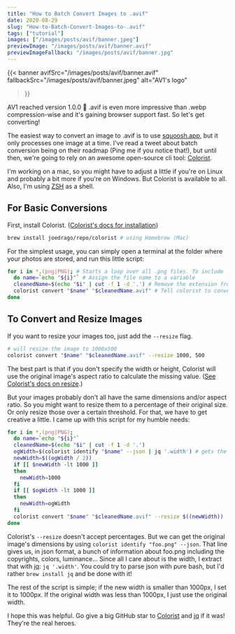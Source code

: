 ```yaml
---
title: "How to Batch Convert Images to .avif"
date: 2020-08-29
slug: "How-to-Batch-Convert-Images-to-.avif"
tags: ["tutorial"]
images: ["/images/posts/avif/banner.jpeg"]
previewImage: "/images/posts/avif/banner.avif"
previewImageFallback: "/images/posts/avif/banner.jpg"
---
```


{{< banner
    avifSrc="/images/posts/avif/banner.avif" 
    fallbackSrc="/images/posts/avif/banner.jpeg"
    alt="AV1's logo"
>}}

AV1 reached version 1.0.0 🎉 .avif is even more impressive than .webp compression-wise and it's gaining browser support fast. So let's get converting!

The easiest way to convert an image to .avif is to use [squoosh.app](https://squoosh.app/), but it only processes one image at a time. I've read a tweet about batch conversion being on their roadmap (Ping me if you notice that!), but until then, we're going to rely on an awesome open-source cli tool: [Colorist](https://joedrago.github.io/colorist/).

I'm working on a mac, so you might have to adjust a little if you're on Linux and probably a bit more if you're on Windows. But Colorist is available to all. Also, I'm using [ZSH](https://ohmyz.sh/) as a shell. 

## For Basic Conversions

First, install Colorist. ([Colorist's docs for installation](https://joedrago.github.io/colorist/#installation))
```zsh
brew install joedrago/repo/colorist # using Homebrew (Mac)
```


For the simplest usage, you can simply open a terminal at the folder where your photos are stored, and run this little script:

```zsh
for i in *.(png|PNG); # Starts a loop over all .png files. To include .jpg too: for i in *.(png|PNG|jpg|JPG);
  do name=`echo "${i}"` # Assign the file name to a variable
  cleanedName=$(echo "$i" | cut -f 1 -d '.') # Remove the extension from the filename ("foo.png" becomes "foo")
  colorist convert "$name" "$cleanedName.avif" # Tell colorist to convert your file to a .avif 
done
```

## To Convert and Resize Images

If you want to resize your images too, just add the `--resize` flag.

```zsh
# will resize the image to 1000x500
colorist convert "$name" "$cleanedName.avif" --resize 1000, 500
```

The best part is that if you don't specify the width or height, Colorist will use the original image's aspect ratio to calculate the missing value. ([See Colorist's docs on resize](https://joedrago.github.io/colorist/docs/Usage.html#resize).)

But your images probably don't all have the same dimensions and/or aspect ratio. So you might want to resize them to a percentage of their original size. Or only resize those over a certain threshold. For that, we have to get creative a little. I came up with this script for my humble needs:

```zsh
for i in *.(png|PNG);
  do name=`echo "${i}"`
  cleanedName=$(echo "$i" | cut -f 1 -d '.')
  ogWidth=$(colorist identify "$name" --json | jq '.width') # gets the original image's width
  newWidth=$((ogWidth / 2))
  if [[ $newWidth -lt 1000 ]] 
  then
    newWidth=1000
  fi
  if [[ $ogWidth -lt 1000 ]]
  then
    newWidth=ogWidth
  fi
  colorist convert "$name" "$cleanedName.avif" --resize $((newWidth))
done
```

Colorist's `--resize` doesn't accept percentages. But we can get the original image's dimensions by using `colorist identify "foo.png" --json`. That line gives us, in json format, a bunch of information about foo.png including the copyrights, colors, luminance... Since all I care about is the width, I extract that with [jq](https://stedolan.github.io/jq/): `jq '.width'`. You could try to parse json with pure bash, but I'd rather `brew install jq` and be done with it!

The rest of the script is simple; if the new width is smaller than 1000px, I set it to 1000px. If the original width was less than 1000px, I just use the original width.

I hope this was helpful. Go give a big GitHub star to [Colorist](https://github.com/joedrago/colorist) and [jq](https://github.com/stedolan/jq) if it was! They're the real heroes.


